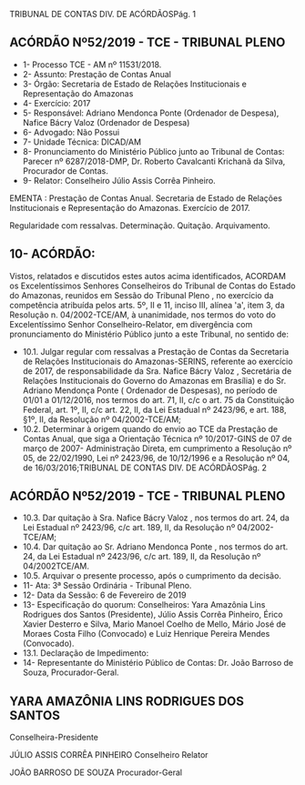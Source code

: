 TRIBUNAL DE CONTAS DIV. DE ACÓRDÃOSPág. 1

## ACÓRDÃO Nº52/2019 - TCE - TRIBUNAL PLENO

- 1- Processo TCE - AM nº 11531/2018.
- 2- Assunto: Prestação de Contas Anual
- 3- Órgão: Secretaria de Estado de Relações Institucionais e Representação do Amazonas
- 4- Exercício: 2017
- 5- Responsável: Adriano Mendonca Ponte (Ordenador de Despesa), Nafice Bácry Valoz (Ordenador de Despesa)
- 6- Advogado: Não Possui
- 7- Unidade Técnica: DICAD/AM
- 8- Pronunciamento  do  Ministério  Público  junto  ao  Tribunal  de  Contas: Parecer  nº 6287/2018-DMP, Dr. Roberto Cavalcanti Krichanã da Silva, Procurador de Contas.
- 9- Relator: Conselheiro Júlio Assis Corrêa Pinheiro.

EMENTA : Prestação de Contas Anual. Secretaria de Estado de Relações Institucionais e Representação do Amazonas. Exercício de 2017.

Regularidade com ressalvas. Determinação. Quitação. Arquivamento.

## 10-  ACÓRDÃO:

Vistos, relatados e discutidos estes autos acima identificados, ACORDAM os Excelentíssimos Senhores Conselheiros do Tribunal de Contas do Estado do Amazonas, reunidos em Sessão do Tribunal Pleno , no exercício da competência atribuída pelos arts. 5º, II e 11, inciso III, alínea 'a', item 3, da Resolução n. 04/2002-TCE/AM, à unanimidade, nos termos do voto do Excelentíssimo Senhor Conselheiro-Relator, em divergência com pronunciamento do Ministério Público junto a este Tribunal, no sentido de:

- 10.1. Julgar regular com ressalvas a Prestação de Contas da  Secretaria de Relações Institucionais do Amazonas-SERINS, referente ao exercício de 2017, de responsabilidade da Sra. Nafice Bácry Valoz ,  Secretária de Relações Institucionais do Governo do Amazonas em Brasília) e do Sr. Adriano  Mendonça  Ponte  (  Ordenador  de  Despesas),  no  período  de 01/01 a 01/12/2016, nos termos do art. 71, II, c/c o art. 75 da Constituição Federal, art. 1º, II, c/c art. 22, II, da Lei Estadual nº 2423/96, e art. 188, §1º, II, da Resolução nº 04/2002-TCE/AM;
- 10.2. Determinar à origem quando do envio ao TCE da Prestação de Contas Anual, que siga a Orientação Técnica nº 10/2017-GINS de 07 de março de 2007- Administração Direta, em cumprimento a Resolução nº 05, de 22/02/1990,  Lei  nº  2423/96,  de  10/12/1996  e  a  Resolução  nº  04,  de 16/03/2016;TRIBUNAL DE CONTAS DIV. DE ACÓRDÃOSPág. 2

## ACÓRDÃO Nº52/2019 - TCE - TRIBUNAL PLENO

- 10.3. Dar quitação à Sra. Nafice Bácry Valoz , nos termos do art. 24, da Lei Estadual nº 2423/96, c/c art. 189, II, da Resolução nº 04/2002-TCE/AM;
- 10.4. Dar quitação ao Sr. Adriano Mendonca Ponte , nos termos do art. 24, da Lei Estadual nº 2423/96, c/c art. 189, II, da Resolução nº 04/2002TCE/AM.
- 10.5. Arquivar o presente processo, após o cumprimento da decisão.
- 11-  Ata: 3ª Sessão Ordinária - Tribunal Pleno.
- 12-  Data da Sessão: 6 de Fevereiro de 2019
- 13-  Especificação do quorum: Conselheiros: Yara Amazônia Lins Rodrigues dos Santos (Presidente), Júlio Assis Corrêa Pinheiro, Érico Xavier Desterro e Silva, Mario Manoel Coelho  de  Mello,  Mário  José  de  Moraes  Costa  Filho  (Convocado)  e  Luiz  Henrique Pereira Mendes (Convocado).
- 13.1. Declaração de Impedimento:
- 14-  Representante  do  Ministério  Público  de  Contas: Dr. João  Barroso  de  Souza, Procurador-Geral.

## YARA AMAZÔNIA LINS RODRIGUES DOS SANTOS

Conselheira-Presidente

JÚLIO ASSIS CORRÊA PINHEIRO Conselheiro Relator

JOÃO BARROSO DE SOUZA Procurador-Geral